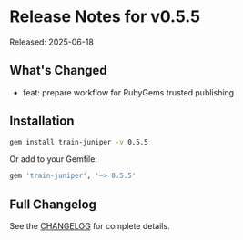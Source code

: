 # Release Notes for v0.5.5

Released: 2025-06-18

## What's Changed

- feat: prepare workflow for RubyGems trusted publishing

## Installation

```bash
gem install train-juniper -v 0.5.5
```

Or add to your Gemfile:

```ruby
gem 'train-juniper', '~> 0.5.5'
```

## Full Changelog

See the [CHANGELOG](/CHANGELOG/) for complete details.
